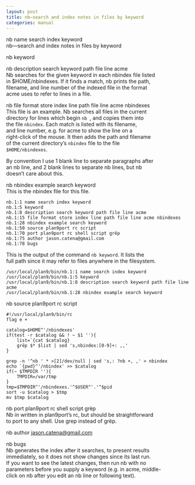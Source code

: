 ```yaml
---
layout: post
title: nb—search and index notes in files by keyword 
categories: manual
---
```

nb name search index keyword  
nb—search and index notes in files by keyword  
  
  
nb keyword  
  
  
nb description search keyword path file line acme  
Nb searches for the given keyword in each nbindex file listed  
in $HOME/nbindexes.  If it finds a match, nb prints the path,  
filename, and line number of the indexed file in the format  
acme uses to refer to lines in a file.  
  
  
nb file format store index line path file line acme nbindexes  
This file is an example.  Nb searches all files in the current  
directory for lines which begin `nb `, and copies them into  
the file `nbindex`.  Each match is listed with its filename,  
and line number, e.g.  for acme to show the line on a  
right-click of the mouse.  It then adds the path and filename  
of the current directory’s `nbindex` file to the file  
`$HOME/nbindexes`.  
  
By convention I use 1 blank line to separate paragraphs after  
an nb line, and 2 blank lines to separate nb lines, but nb  
doesn’t care about this.  
  
  
nb nbindex example search keyword  
This is the nbindex file for this file.  

	nb.1:1 name search index keyword
	nb.1:5 keyword
	nb.1:8 description search keyword path file line acme
	nb.1:15 file format store index line path file line acme nbindexes
	nb.1:28 nbindex example search keyword
	nb.1:50 source plan9port rc script
	nb.1:70 port plan9port rc shell script grëp
	nb.1:75 author jason.catena@gmail.com
	nb.1:78 bugs

This is the output of the command `nb keyword`.  It lists the  
full path since it may refer to files anywhere in the filesystem.   

	/usr/local/plan9/bin/nb.1:1 name search index keyword
	/usr/local/plan9/bin/nb.1:5 keyword
	/usr/local/plan9/bin/nb.1:8 description search keyword path file line acme
	/usr/local/plan9/bin/nb.1:28 nbindex example search keyword
  
  
nb source plan9port rc script  

	#!/usr/local/plan9/bin/rc
	flag e +
	
	catalog=$HOME^'/nbindexes'
	if(test -r $catalog && ! ~ $1 ''){
		list=`{cat $catalog}
		grëp $* $list | sed 's,nbindex:[0-9]+: ,,'
	}
	
	grep -n '^nb ' * >[2]/dev/null | sed 's,: ?nb +, ,' > nbindex
	echo `{pwd}^'/nbindex' >> $catalog
	if(~ $TMPDIR ''){
		TMPDIR=/var/tmp
	}
	tmp=$TMPDIR^'/nbindexes.'^$USER^'.'^$pid
	sort -u $catalog > $tmp
	mv $tmp $catalog
  
  
nb port plan9port rc shell script grëp  
Nb in written in plan9port’s rc, but should be straightforward  
to port to any shell.  Use grep instead of grëp.  
  
  
nb author jason.catena@gmail.com  
  
  
nb bugs  
Nb generates the index after it searches, to present results  
immediately, so it does not show changes since its last run.  
If you want to see the latest changes, then run nb with no  
parameters before you supply a keyword (e.g.  in acme, middle-  
click on nb after you edit an nb line or following text).  
